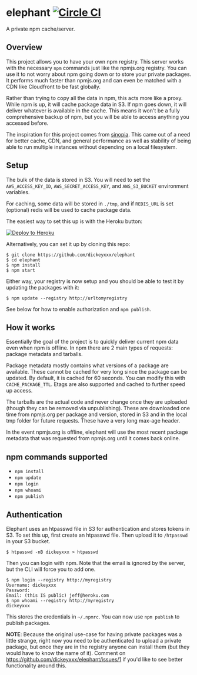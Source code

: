 # elephant [![Circle CI](https://circleci.com/gh/dickeyxxx/elephant/tree/master.svg?style=svg)](https://circleci.com/gh/dickeyxxx/elephant/tree/master)

A private npm cache/server.

Overview
--------

This project allows you to have your own npm registry. This server works with the necessary `npm` commands just like the npmjs.org registry. You can use it to not worry about npm going down or to store your private packages. It performs much faster than npmjs.org and can even be matched with a CDN like Cloudfront to be fast globally.

Rather than trying to copy all the data in npm, this acts more like a proxy. While npm is up, it will cache package data in S3. If npm goes down, it will deliver whatever is available in the cache. This means it won't be a fully comprehensive backup of npm, but you will be able to access anything you accessed before.

The inspiration for this project comes from [sinopia](https://github.com/rlidwka/sinopia). This came out of a need for better cache, CDN, and general performance as well as stability of being able to run multiple instances without depending on a local filesystem.

Setup
-----

The bulk of the data is stored in S3. You will need to set the `AWS_ACCESS_KEY_ID`, `AWS_SECRET_ACCESS_KEY`, and `AWS_S3_BUCKET` environment variables.

For caching, some data will be stored in `./tmp`, and if `REDIS_URL` is set (optional) redis will be used to cache package data.

The easiest way to set this up is with the Heroku button:

[![Deploy to Heroku](https://www.herokucdn.com/deploy/button.png)](https://heroku.com/deploy)

Alternatively, you can set it up by cloning this repo:

```
$ git clone https://github.com/dickeyxxx/elephant
$ cd elephant
$ npm install
$ npm start
```

Either way, your registry is now setup and you should be able to test it by updating the packages with it:

```
$ npm update --registry http://urltomyregistry
```

See below for how to enable authorization and `npm publish`.

How it works
------------

Essentially the goal of the project is to quickly deliver current npm data even when npm is offline.  In npm there are 2 main types of requests: package metadata and tarballs.

Package metadata mostly contains what versions of a package are available. These cannot be cached for very long since the package can be updated. By default, it is cached for 60 seconds. You can modify this with `CACHE_PACKAGE_TTL`. Etags are also supported and cached to further speed up access.

The tarballs are the actual code and never change once they are uploaded (though they can be removed via unpublishing). These are downloaded one time from npmjs.org per package and version, stored in S3 and in the local tmp folder for future requests. These have a very long max-age header.

In the event npmjs.org is offline, elephant will use the most recent package metadata that was requested from npmjs.org until it comes back online.

npm commands supported
----------------------

* `npm install`
* `npm update`
* `npm login`
* `npm whoami`
* `npm publish`

Authentication
--------------

Elephant uses an htpasswd file in S3 for authentication and stores tokens in S3. To set this up, first create an htpasswd file. Then upload it to `/htpasswd` in your S3 bucket.

```
$ htpasswd -nB dickeyxxx > htpasswd
```

Then you can login with npm. Note that the email is ignored by the server, but the CLI will force you to add one.

```
$ npm login --registry http://myregistry
Username: dickeyxxx
Password:
Email: (this IS public) jeff@heroku.com
$ npm whoami --registry http://myregistry
dickeyxxx
```

This stores the credentials in `~/.npmrc`. You can now use `npm publish` to publish packages.

**NOTE**: Because the original use-case for having private packages was a little strange, right now you need to be authenticated to upload a private package, but once they are in the registry anyone can install them (but they would have to know the name of it). Comment on https://github.com/dickeyxxx/elephant/issues/1 if you'd like to see better functionality around this.
